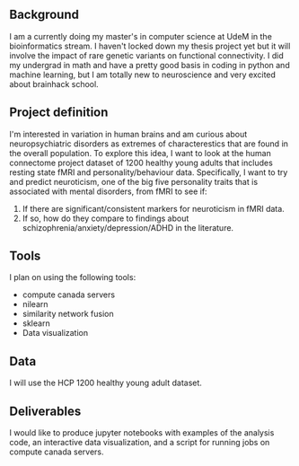 ## Background
I am a currently doing my master's in computer science at UdeM in the bioinformatics stream. I haven't locked down my thesis project yet but it will involve the impact of rare genetic variants on functional connectivity. I did my undergrad in math and have a pretty good basis in coding in python and machine learning, but I am totally new to neuroscience and very excited about brainhack school.

## Project definition
I'm interested in variation in human brains and am curious about neuropsychiatric disorders as extremes of characterestics that are found in the overall population. To explore this idea, I want to look at the human connectome project dataset of 1200 healthy young adults that includes resting state fMRI and personality/behaviour data. Specifically, I want to try and predict neuroticism, one of the big five personality traits that is associated with mental disorders, from fMRI to see if:
1. If there are significant/consistent markers for neuroticism in fMRI data.
2. If so, how do they compare to findings about schizophrenia/anxiety/depression/ADHD in the literature.

<!-- Possibly try to predict other behavioural features-->
<!-- I find trying to predict neuroticism especially interesting because we know that the changes in connectivity due to neuropsychiatric disorders are not specific, so it seems likely that if there is a pattern for neuroticism that it would be similar.-->

## Tools
I plan on using the following tools:
 * compute canada servers
 * nilearn
 * similarity network fusion
 * sklearn
 * Data visualization

## Data
I will use the HCP 1200 healthy young adult dataset.

## Deliverables
I would like to produce jupyter notebooks with examples of the analysis code, an interactive data visualization, and a script for running jobs on compute canada servers.
